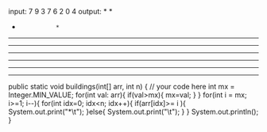input:
7
9 3 7 6 2 0 4 
output:
*
*
*               *
*               *       *
*               *       *
*               *       *                       *
*       *       *       *                       *
*       *       *       *       *               *
*       *       *       *       *               *

public static void buildings(int[] arr, int n) {
    // your code here
    int mx = Integer.MIN_VALUE;
    for(int val: arr){
      if(val>mx){
        mx=val;
      }
    }
    for(int i = mx; i>=1; i--){
      for(int idx=0; idx<n; idx++){
        if(arr[idx]>= i ){
          System.out.print("*\t");
        }else{
          System.out.print("\t");
        }
      }
      System.out.println();
}
